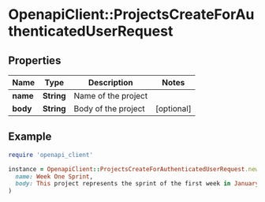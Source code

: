 # OpenapiClient::ProjectsCreateForAuthenticatedUserRequest

## Properties

| Name | Type | Description | Notes |
| ---- | ---- | ----------- | ----- |
| **name** | **String** | Name of the project |  |
| **body** | **String** | Body of the project | [optional] |

## Example

```ruby
require 'openapi_client'

instance = OpenapiClient::ProjectsCreateForAuthenticatedUserRequest.new(
  name: Week One Sprint,
  body: This project represents the sprint of the first week in January
)
```

